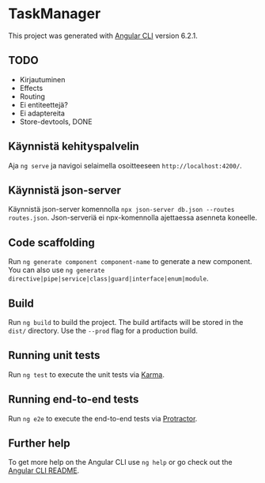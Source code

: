 # TaskManager

This project was generated with [Angular CLI](https://github.com/angular/angular-cli) version 6.2.1.

## TODO
* Kirjautuminen
* Effects
* Routing
* Ei entiteettejä?
* Ei adaptereita
* Store-devtools, DONE

## Käynnistä kehityspalvelin

Aja `ng serve` ja navigoi selaimella osoitteeseen `http://localhost:4200/`.

## Käynnistä json-server

Käynnistä json-server komennolla ` npx json-server db.json --routes routes.json `. Json-serveriä ei npx-komennolla ajettaessa asenneta koneelle.

## Code scaffolding

Run `ng generate component component-name` to generate a new component. You can also use `ng generate directive|pipe|service|class|guard|interface|enum|module`.

## Build

Run `ng build` to build the project. The build artifacts will be stored in the `dist/` directory. Use the `--prod` flag for a production build.

## Running unit tests

Run `ng test` to execute the unit tests via [Karma](https://karma-runner.github.io).

## Running end-to-end tests

Run `ng e2e` to execute the end-to-end tests via [Protractor](http://www.protractortest.org/).

## Further help

To get more help on the Angular CLI use `ng help` or go check out the [Angular CLI README](https://github.com/angular/angular-cli/blob/master/README.md).


